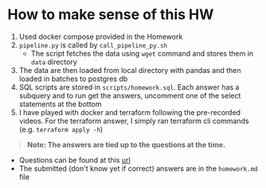 # How to make sense of this HW

1. Used docker compose provided in the Homework
2. `pipeline.py` is called by `call_pipeline_py.sh`
   - The script fetches the data using `wget` command and stores them in `data` directory
3. The data are then loaded from local directory with pandas and then loaded in batches
   to postgres db
4. SQL scripts are stored in `scripts/homework.sql`. Each answer has a subquery and to
   run get the answers, uncomment one of the select statements at the bottom
5. I have played with docker and terraform following the pre-recorded videos. For the
   terraform answer, I simply ran terraform cli commands (e.g. `terraform apply -h`)

> **Note: The answers are tied up to the questions at the time.**

- Questions can be found at this [url](https://github.com/DataTalksClub/data-engineering-zoomcamp/blob/main/cohorts/2025/01-docker-terraform/homework.md#question-3-trip-segmentation-count)
- The submitted (don't know yet if correct) answers are in the `homework.md` file
